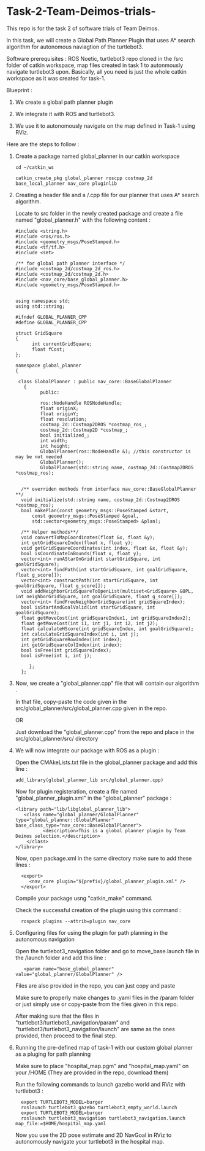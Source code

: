 # Task-2-Team-Deimos-trials-
This repo is for the task 2 of software trials of Team Deimos.

In this task, we will create a Global Path Planner Plugin that uses A* search algorithm for autonomous naviagtion of the turtlebot3. 

Software prerequisites : ROS Noetic, turtlebot3 repo cloned in the /src folder of catkin workspace, map files created in task 1 to autonmously navigate turtlebot3 upon.
                         Basically, all you need is just the whole catkin workspace as it was created for task-1.

Blueprint :

   1. We create a global path planner plugin 
            
   2. We integrate it with ROS and turtlebot3.
            
   3. We use it to autonomously navigate on the map defined in Task-1 using RViz.


Here are the steps to follow :


   1. Create a package named global_planner in our catkin workspace

          cd ~/catkin_ws
      
          catkin_create_pkg global_planner roscpp costmap_2d base_local_planner nav_core pluginlib


   2. Creating a header file and a /.cpp file for our planner that uses A* search algorithm.
      
       Locate to src folder in the newly created package and create a file named "global_planner.h" with the following content :

          #include <string.h>
          #include <ros/ros.h>
          #include <geometry_msgs/PoseStamped.h>
          #include <tf/tf.h>
          #include <set>

          /** for global path planner interface */
          #include <costmap_2d/costmap_2d_ros.h>
          #include <costmap_2d/costmap_2d.h>       
          #include <nav_core/base_global_planner.h>
          #include <geometry_msgs/PoseStamped.h>


          using namespace std;
          using std::string;

          #ifndef GLOBAL_PLANNER_CPP
          #define GLOBAL_PLANNER_CPP

          struct GridSquare
          {
                int currentGridSquare;
                float fCost;
          };

          namespace global_planner
          {

           class GlobalPlanner : public nav_core::BaseGlobalPlanner
             {
                   public:

                   ros::NodeHandle ROSNodeHandle;
                   float originX;
                   float originY;
                   float resolution;
                   costmap_2d::Costmap2DROS *costmap_ros_;
                   costmap_2d::Costmap2D *costmap_;
                   bool initialized_;
                   int width;
                   int height;
                   GlobalPlanner(ros::NodeHandle &); //this constructor is may be not needed
                   GlobalPlanner();
                   GlobalPlanner(std::string name, costmap_2d::Costmap2DROS *costmap_ros);

  
            /** overriden methods from interface nav_core::BaseGlobalPlanner **/
            void initialize(std::string name, costmap_2d::Costmap2DROS *costmap_ros);
            bool makePlan(const geometry_msgs::PoseStamped &start,
                const geometry_msgs::PoseStamped &goal,
                std::vector<geometry_msgs::PoseStamped> &plan);

            /** Helper methods**/
            void convertToMapCoordinates(float &x, float &y);
            int getGridSquareIndex(float x, float y);
            void getGridSquareCoordinates(int index, float &x, float &y);
            bool isCoordinateInBounds(float x, float y);
            vector<int> runAStarOnGrid(int startGridSquare, int goalGridSquare);
            vector<int> findPath(int startGridSquare, int goalGridSquare, float g_score[]);
            vector<int> constructPath(int startGridSquare, int goalGridSquare, float g_score[]);
            void addNeighborGridSquareToOpenList(multiset<GridSquare> &OPL, int neighborGridSquare, int goalGridSquare, float g_score[]);
            vector<int> findFreeNeighborGridSquare(int gridSquareIndex);
            bool isStartAndGoalValid(int startGridSquare, int goalGridSquare);
            float getMoveCost(int gridSquareIndex1, int gridSquareIndex2);
            float getMoveCost(int i1, int j1, int i2, int j2);
            float calculateHScore(int gridSquareIndex, int goalGridSquare);
            int calculateGridSquareIndex(int i, int j);
            int getGridSquareRowIndex(int index);
            int getGridSquareColIndex(int index);
            bool isFree(int gridSquareIndex); 
            bool isFree(int i, int j);
  
               };
            };

      


   4. Now, we create a "global_planner.cpp" file that will contain our algorithm .

      In that file, copy-paste the code given in the src/global_planner/src/global_planner.cpp given in the repo.

      OR 

      Just download the "global_planner.cpp" from the repo and place in the src/global_planner/src/ directory

      


   5. We will now integrate our package with ROS as a plugin :
 
       Open the CMAkeLists.txt file in the global_planner package and add this line :
      
          add_library(global_planner_lib src/global_planner.cpp)

       Now for plugin registeration, create a file named "global_planner_plugin.xml" in the "global_planner" package :

          <library path="lib/libglobal_planner_lib">
             <class name="global_planner/GlobalPlanner" type="global_planner::GlobalPlanner" base_class_type="nav_core::BaseGlobalPlanner">
                    <description>This is a global planner plugin by Team Deimos selection.</description>
              </class>
          </library>


      Now, open package.xml in the same directory make sure to add these lines :

            <export>
               <nav_core plugin="${prefix}/global_planner_plugin.xml" />
            </export>

      Compile your package usng "catkin_make" command.

      Check the successful creation of the plugin using this command :


            rospack plugins --attrib=plugin nav_core




  6. Configuring files for using the plugin for path planning in the autonomous navigation 

       Open the turtlebot3_navigation folder and go to move_base.launch file in the /launch folder and add this line :

            <param name="base_global_planner" value="global_planner/GlobalPlanner" />
       
       Files are also provided in the repo, you can just copy and paste
       
       Make sure to properly make changes to .yaml files in the /param folder or just simply use or copy-paste from the files given in this repo.

       After making sure that the files in "turtlebot3/turtlebot3_navigation/param" and "turtlebot3/turtlebot3_navigation/launch" are same as the ones provided, then proceed to the final step.





   7. Running the pre-defined map of task-1 with our custom global planner as a pluging for path planning

       Make sure to place "hospital_map.pgm" and "hospital_map.yaml" on your /HOME  (They are provided in the repo, download them)

       Run the following commands to launch gazebo world and RViz with turtlebot3 :


            export TURTLEBOT3_MODEL=burger
            roslaunch turtlebot3_gazebo turtlebot3_empty_world.launch
            export TURTLEBOT3_MODEL=burger
            roslaunch turtlebot3_navigation turtlebot3_navigation.launch map_file:=$HOME/hospital_map.yaml
      

       Now you use the 2D pose estimate and 2D NavGoal in RViz to autonomously navigate your turtlebot3 in the hospital map.          

         
      
   

      

            
